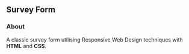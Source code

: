 Survey Form
---

### About
A classic survey form utilising Responsive Web Design techniques with **HTML** and **CSS**.
